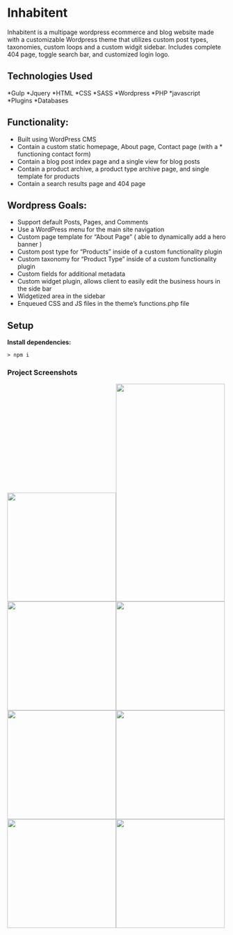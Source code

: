 # Inhabitent
Inhabitent is a multipage wordpress ecommerce and blog website made with a customizable Wordpress theme that utilizes custom post types, taxonomies, custom loops and a custom widgit sidebar. Includes complete 404 page, toggle search bar, and customized login logo.

## Technologies Used
*Gulp 
*Jquery
*HTML
*CSS
*SASS
*Wordpress
*PHP
*javascript
*Plugins
*Databases

## Functionality:
* Built using WordPress CMS
* Contain a custom static homepage, About page, Contact page (with a * functioning contact form)
* Contain a blog post index page and a single view for blog posts
* Contain a product archive, a product type archive page, and single template for products
* Contain a search results page and 404 page

## Wordpress Goals:
* Support default Posts, Pages, and Comments
* Use a WordPress menu for the main site navigation
* Custom page template for “About Page” ( able to dynamically add a hero banner )
* Custom post type for “Products” inside of a custom functionality plugin
* Custom taxonomy for “Product Type” inside of a custom functionality plugin
* Custom fields for additional metadata
* Custom widget plugin, allows client to easily edit the business hours in the side bar
* Widgetized area in the sidebar
* Enqueued CSS and JS files in the theme’s functions.php file

## Setup

**Install dependencies:**

`> npm i`


### Project Screenshots

<img src="https://i.imgur.com/lzGU653.png" width="250"><img src="https://i.imgur.com/fP94ACv.png" width="250" height="500"><img src="https://i.imgur.com/CT5hrX7.png" width="250"><img src="https://i.imgur.com/zhosXKr.png" width="250"><img src="https://i.imgur.com/6Ru2CE9.png" width="250"><img src="https://i.imgur.com/YAQMXSe.png" width="250"><img src="https://i.imgur.com/h8ngDWW.png" width="250"><img src="" width="250">
